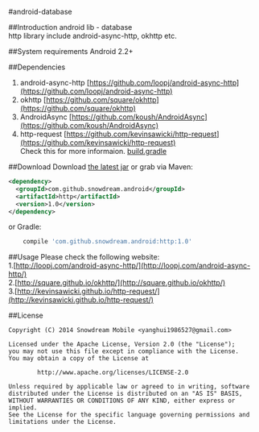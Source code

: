 #android-database

##Introduction
android lib - database   
http library include android-async-http, okhttp etc.

##System requirements
Android 2.2+

##Dependencies
1. android-async-http [https://github.com/loopj/android-async-http](https://github.com/loopj/android-async-http)
2. okhttp [https://github.com/square/okhttp](https://github.com/square/okhttp)
3. AndroidAsync [https://github.com/koush/AndroidAsync](https://github.com/koush/AndroidAsync)
4. http-request [https://github.com/kevinsawicki/http-request](https://github.com/kevinsawicki/http-request)    
Check this for more informaion. [build.gradle](https://github.com/snowdream/android-http/blob/master/lib/build.gradle)

##Download
Download [the latest jar][1] or grab via Maven:

```xml
<dependency>
  <groupId>com.github.snowdream.android</groupId>
  <artifactId>http</artifactId>
  <version>1.0</version>
</dependency>
```

or Gradle:
```groovy
    compile 'com.github.snowdream.android:http:1.0'
```

##Usage
Please check the following website:  
1.[http://loopj.com/android-async-http/](http://loopj.com/android-async-http/)     
2.[http://square.github.io/okhttp/](http://square.github.io/okhttp/)   
3.[http://kevinsawicki.github.io/http-request/](http://kevinsawicki.github.io/http-request/)

##License
```
Copyright (C) 2014 Snowdream Mobile <yanghui1986527@gmail.com>

Licensed under the Apache License, Version 2.0 (the "License");
you may not use this file except in compliance with the License.
You may obtain a copy of the License at

        http://www.apache.org/licenses/LICENSE-2.0

Unless required by applicable law or agreed to in writing, software
distributed under the License is distributed on an "AS IS" BASIS,
WITHOUT WARRANTIES OR CONDITIONS OF ANY KIND, either express or implied.
See the License for the specific language governing permissions and
limitations under the License.
```

[1]:https://oss.sonatype.org/service/local/artifact/maven/redirect?r=releases&g=com.github.snowdream.android.database&a=sqlite&v=1.0&e=jar
